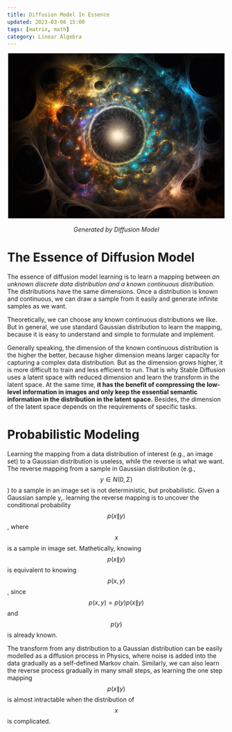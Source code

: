 ```yaml
---
title: Diffusion Model In Essence
updated: 2023-03-06 15:00
tags: [matrix, math]
category: Linear Algebra
---
```


<p align="center">
<img src="/images/diffusion_model_teaser.jpg" alt="diffusion_model_teaser" width="500"/>
</p>
<p align="center">
<span class="footer"> <i> Generated by Diffusion Model </i></span>
</p>

# The Essence of Diffusion Model

The essence of diffusion model learning is to learn a mapping between **an unknown discrete data distribution* and *a known continuous distribution**. The distributions have the same dimensions. Once a distribution is known and continuous, we can draw a sample from it easily and generate infinite samples as we want. 

Theoretically, we can choose any known continuous distributions we like. But in general, we use standard Gaussian distribution to learn the mapping, because it is easy to understand and simple to formulate and implement.

Generally speaking, the dimension of the known continuous distribution is the higher the better, because higher dimension means larger capacity for capturing a complex data distribution. But as the dimension grows higher, it is more difficult to train and less efficient to run. That is why Stable Diffusion uses a latent space with reduced dimension and learn the transform in the latent space. At the same time, **it has the benefit of compressing the low-level information in images and only keep the essential semantic information in the distribution in the latent space.** Besides, the dimension of the latent space depends on the requirements of specific tasks.




# Probabilistic Modeling

Learning the mapping from a data distribution of interest (e.g., an image set) to a Gaussian distribution is useless, while the reverse is what we want. The reverse mapping from a sample in Gaussian distribution (e.g., $$y \in N(0,\Sigma)$$) to a sample in an image set is not deterministic, but probabilistic. Given a Gaussian sample y,. learning the reverse mapping is to uncover the conditional probability $$p(x\|y)$$, where $$x$$ is a sample in image set. Mathetically, knowing $$p(x\|y)$$ is equivalent to knowing $$p(x, y)$$, since $$p(x, y) = p(y) p(x\|y)$$ and $$p(y)$$ is already known.


The transform from any distribution to a Gaussian distribution can be easily modelled as a diffusion process in Physics, where noise is added into the data gradually as a self-defined Markov chain. Similarly, we can also learn the reverse process gradually in many small steps, as learning the one step mapping $$p(x\|y)$$ is almost intractable when the distribution of $$x$$ is complicated.


